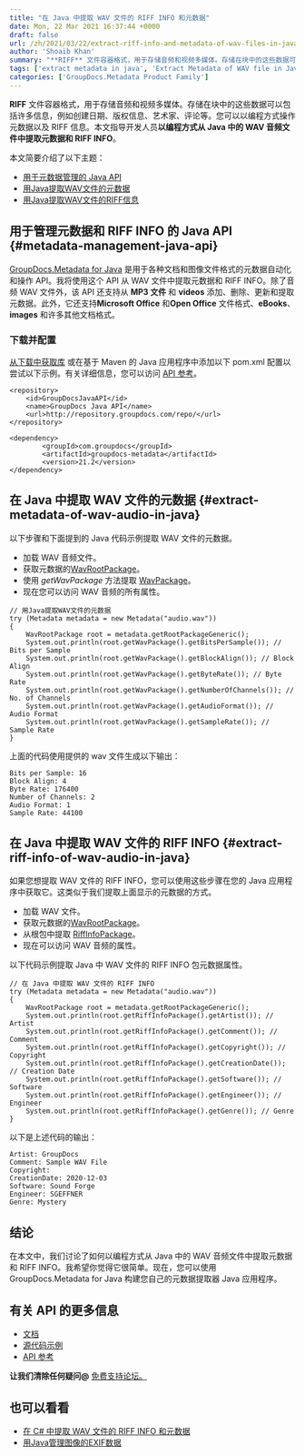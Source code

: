 ```yaml
---
title: "在 Java 中提取 WAV 文件的 RIFF INFO 和元数据"
date: Mon, 22 Mar 2021 16:37:44 +0000
draft: false
url: /zh/2021/03/22/extract-riff-info-and-metadata-of-wav-files-in-java/
author: 'Shoaib Khan'
summary: "**RIFF** 文件容器格式，用于存储音频和视频多媒体。存储在块中的这些数据可以包括许多信息，例如创建日期、版权信息、艺术家、评论等。您可以以编程方式操作元数据以及 RIFF 信息。本文指导开发人员**以编程方式从 Java 中的 WAV 音频文件中提取元数据和 RIFF INFO**。"
tags: ['extract metadata in java', 'Extract Metadata of WAV file in Java', 'Extract RIFF INFO of WAV in Java']
categories: ['GroupDocs.Metadata Product Family']
---
```


**RIFF** 文件容器格式，用于存储音频和视频多媒体。存储在块中的这些数据可以包括许多信息，例如创建日期、版权信息、艺术家、评论等。您可以以编程方式操作元数据以及 RIFF 信息。本文指导开发人员**以编程方式从 Java 中的 WAV 音频文件中提取元数据和 RIFF INFO**。

本文简要介绍了以下主题：

* [用于元数据管理的 Java API][2]
* [用Java提取WAV文件的元数据][3]
* [用Java提取WAV文件的RIFF信息][4]

## 用于管理元数据和 RIFF INFO 的 Java API {#metadata-management-java-api}

[GroupDocs.Metadata for Java][5] 是用于各种文档和图像文件格式的元数据自动化和操作 API。我将使用这个 API 从 WAV 文件中提取元数据和 RIFF INFO。除了音频 WAV 文件外，该 API 还支持从 **MP3 文件** 和 **videos** 添加、删除、更新和提取元数据。此外，它还支持**Microsoft Office** 和**Open Office** 文件格式、**eBooks**、**images** 和许多其他文档格式。

### 下载并配置

[从下载中获取库][6] 或在基于 Maven 的 Java 应用程序中添加以下 pom.xml 配置以尝试以下示例。有关详细信息，您可以访问 [API 参考][7]。

```
<repository>
	<id>GroupDocsJavaAPI</id>
	<name>GroupDocs Java API</name>
	<url>http://repository.groupdocs.com/repo/</url>
</repository>
```
```
<dependency>
        <groupId>com.groupdocs</groupId>
        <artifactId>groupdocs-metadata</artifactId>
        <version>21.2</version> 
</dependency>
```

## 在 Java 中提取 WAV 文件的元数据 {#extract-metadata-of-wav-audio-in-java}

以下步骤和下面提到的 Java 代码示例提取 WAV 文件的元数据。

* 加载 WAV 音频文件。
* 获取元数据的[WavRootPackage][8]。
* 使用 _getWavPackage_ 方法提取 [WavPackage][9]。
* 现在您可以访问 WAV 音频的所有属性。

```
// 用Java提取WAV文件的元数据
try (Metadata metadata = new Metadata("audio.wav"))
{
    WavRootPackage root = metadata.getRootPackageGeneric();
    System.out.println(root.getWavPackage().getBitsPerSample()); // Bits per Sample
    System.out.println(root.getWavPackage().getBlockAlign()); // Block Align
    System.out.println(root.getWavPackage().getByteRate()); // Byte Rate
    System.out.println(root.getWavPackage().getNumberOfChannels()); // No. of Channels
    System.out.println(root.getWavPackage().getAudioFormat()); // Audio Format
    System.out.println(root.getWavPackage().getSampleRate()); // Sample Rate
}
```

上面的代码使用提供的 wav 文件生成以下输出：

```
Bits per Sample: 16
Block Align: 4
Byte Rate: 176400
Number of Channels: 2
Audio Format: 1
Sample Rate: 44100
```

## 在 Java 中提取 WAV 文件的 RIFF INFO {#extract-riff-info-of-wav-audio-in-java}

如果您想提取 WAV 文件的 RIFF INFO，您可以使用这些步骤在您的 Java 应用程序中获取它。这类似于我们提取上面显示的元数据的方式。

* 加载 WAV 文件。
* 获取元数据的[WavRootPackage][10]。
* 从根包中提取 [RiffInfoPackage][11]。
* 现在可以访问 WAV 音频的属性。

以下代码示例提取 Java 中 WAV 文件的 RIFF INFO 包元数据属性。

```
// 在 Java 中提取 WAV 文件的 RIFF INFO
try (Metadata metadata = new Metadata("audio.wav"))
{
    WavRootPackage root = metadata.getRootPackageGeneric();
    System.out.println(root.getRiffInfoPackage().getArtist()); // Artist
    System.out.println(root.getRiffInfoPackage().getComment()); // Comment
    System.out.println(root.getRiffInfoPackage().getCopyright()); // Copyright
    System.out.println(root.getRiffInfoPackage().getCreationDate()); // Creation Date
    System.out.println(root.getRiffInfoPackage().getSoftware()); // Software
    System.out.println(root.getRiffInfoPackage().getEngineer()); // Engineer
    System.out.println(root.getRiffInfoPackage().getGenre()); // Genre
} 
```

以下是上述代码的输出：

```
Artist: GroupDocs 
Comment: Sample WAV File
Copyright: 
CreationDate: 2020-12-03
Software: Sound Forge
Engineer: SGEFFNER
Genre: Mystery
```

## 结论

在本文中，我们讨论了如何以编程方式从 Java 中的 WAV 音频文件中提取元数据和 RIFF INFO。我希望你觉得它很简单。现在，您可以使用 GroupDocs.Metadata for Java 构建您自己的元数据提取器 Java 应用程序。

## 有关 API 的更多信息

* [文档][12]
* [源代码示例][13]
* [API 参考][14]

**让我们清除任何疑问@** [免费支持论坛。][15]

## 也可以看看

* [在 C# 中提取 WAV 文件的 RIFF INFO 和元数据][16]
* [用Java管理图像的EXIF数据][17]







[1]: https://blog.groupdocs.com/2021/03/22/extract-riff-info-and-metadata-of-wav-files-in-java
[2]: #metadata-management-java-api
[3]: #extract-metadata-of-wav-audio-in-java
[4]: #extract-riff-info-of-wav-audio-in-java
[5]: https://products.groupdocs.com/metadata/java
[6]: https://downloads.groupdocs.com/metadata/java
[7]: https://apireference.groupdocs.com/metadata/java
[8]: https://apireference.groupdocs.com/metadata/java/com.groupdocs.metadata.core/WavRootPackage
[9]: https://apireference.groupdocs.com/metadata/java/com.groupdocs.metadata.core/WavPackage
[10]: https://apireference.groupdocs.com/metadata/java/com.groupdocs.metadata.core/WavRootPackage
[11]: https://apireference.groupdocs.com/metadata/java/com.groupdocs.metadata.core/RiffInfoPackage
[12]: https://docs.groupdocs.com/metadata/java/
[13]: https://github.com/groupdocs-metadata/GroupDocs.Metadata-for-Java
[14]: https://apireference.groupdocs.com/metadata/java
[15]: https://forum.groupdocs.com/c/metadata
[16]: https://blog.groupdocs.com/2021/03/05/extract-riff-info-and-metadata-of-wav-files-in-csharp/
[17]: https://blog.groupdocs.com/2020/05/12/handle-exif-data-of-jpg-png-webp-images-in-java/



